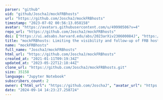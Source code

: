 ```yaml
---
parser: "github"
uid: "github/JoschaJ/mockFRBhosts"
url: "https://github.com/JoschaJ/mockFRBhosts"
timestamp: "2023-07-02 00:56:13.058158"
avatar: "https://avatars.githubusercontent.com/u/49990506?v=4"
repo_url: "https://github.com/JoschaJ/mockFRBhosts"
doi: ["https://ui.adsabs.harvard.edu/abs/2023arXiv230600084J", "https://ui.adsabs.harvard.edu/abs/2023ascl.soft06020J/abstract"]
title: "mockFRBhosts: Limiting the visibility and follow-up of FRB host galaxies"
name: "mockFRBhosts"
full_name: "JoschaJ/mockFRBhosts"
html_url: "https://github.com/JoschaJ/mockFRBhosts"
created_at: "2021-01-11T09:19:34Z"
updated_at: "2023-05-22T12:18:44Z"
clone_url: "https://github.com/JoschaJ/mockFRBhosts.git"
size: 35158
language: "Jupyter Notebook"
subscribers_count: 2
owner: {"html_url": "https://github.com/JoschaJ", "avatar_url": "https://avatars.githubusercontent.com/u/49990506?v=4", "login": "JoschaJ", "type": "User"}
date: "2024-09-14 14:23:27.258724"
---
```

